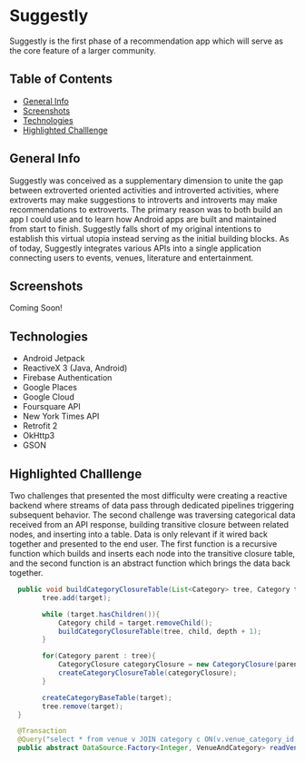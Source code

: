 # Suggestly
Suggestly is the first phase of a recommendation app which will serve as the core feature of a larger community.

## Table of Contents
* [General Info](#general-info)
* [Screenshots](#screenshots)
* [Technologies](#technologies)
* [Highlighted Challlenge](#highlighted-challlenge)

## General Info
Suggestly was conceived as a supplementary dimension to unite the gap between extroverted oriented activities and introverted activities, where extroverts may make suggestions to introverts and introverts may make recommendations to extroverts. The primary reason was to both build an app I could use and to learn how Android apps are built and maintained from start to finish. Suggestly falls short of my original intentions to establish this virtual utopia instead serving as the initial building blocks. As of today, Suggestly integrates various APIs into a single application connecting users to events, venues, literature and entertainment.

## Screenshots
Coming Soon!

## Technologies
* Android Jetpack
* ReactiveX 3 (Java, Android)
* Firebase Authentication
* Google Places
* Google Cloud
* Foursquare API
* New York Times API
* Retrofit 2
* OkHttp3
* GSON


## Highlighted Challlenge
Two challenges that presented the most difficulty were creating a reactive backend where streams of data pass through dedicated pipelines triggering subsequent behavior. The second challenge was traversing categorical data received from an API response, building transitive closure between related nodes, and inserting into a table. Data is only relevant if it wired back together and presented to the end user. The first function is a recursive function which builds and inserts each node into the transitive closure table, and the second function is an abstract function which brings the data back together.
```java
  public void buildCategoryClosureTable(List<Category> tree, Category target, int depth){
        tree.add(target);

        while (target.hasChildren()){
            Category child = target.removeChild();
            buildCategoryClosureTable(tree, child, depth + 1);
        }

        for(Category parent : tree){
            CategoryClosure categoryClosure = new CategoryClosure(parent.getId(), target.getId(), depth--);
            createCategoryClosureTable(categoryClosure);
        }

        createCategoryBaseTable(target);
        tree.remove(target);
  }

  @Transaction
  @Query("select * from venue v JOIN category c ON(v.venue_category_id = c.category_id) where venue_category_id IN (select child from categoryclosure where parent =:categoryId) ")
  public abstract DataSource.Factory<Integer, VenueAndCategory> readVenueByCategoryId(String categoryId);
```
